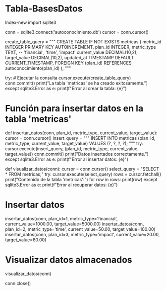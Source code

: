 # Tabla-BasesDatos
Index-new
import sqlite3


conn = sqlite3.connect('autoconocimiento.db')
cursor = conn.cursor()


create_table_query = """
CREATE TABLE IF NOT EXISTS metricas (
    metric_id INTEGER PRIMARY KEY AUTOINCREMENT,
    plan_id INTEGER,
    metric_type TEXT, -- 'financial', 'time', 'impact'
    current_value DECIMAL(10,2),
    target_value DECIMAL(10,2),
    updated_at TIMESTAMP DEFAULT CURRENT_TIMESTAMP,
    FOREIGN KEY (plan_id) REFERENCES autoconocimiento(plan_id)
);
"""

try:
    # Ejecutar la consulta
    cursor.execute(create_table_query)
    conn.commit()
    print("La tabla 'metricas' se ha creado exitosamente.")
except sqlite3.Error as e:
    print(f"Error al crear la tabla: {e}")

# Función para insertar datos en la tabla 'metricas'
def insertar_datos(conn, plan_id, metric_type, current_value, target_value):
    cursor = conn.cursor()
    insert_query = """
    INSERT INTO metricas (plan_id, metric_type, current_value, target_value)
    VALUES (?, ?, ?, ?);
    """
    try:
        cursor.execute(insert_query, (plan_id, metric_type, current_value, target_value))
        conn.commit()
        print("Datos insertados correctamente.")
    except sqlite3.Error as e:
        print(f"Error al insertar datos: {e}")

def visualizar_datos(conn):
    cursor = conn.cursor()
    select_query = "SELECT * FROM metricas;"
    try:
        cursor.execute(select_query)
        rows = cursor.fetchall()
        print("Contenido de la tabla 'metricas':")
        for row in rows:
            print(row)
    except sqlite3.Error as e:
        print(f"Error al recuperar datos: {e}")

# Insertar datos 
insertar_datos(conn, plan_id=1, metric_type='financial', current_value=1000.00, target_value=5000.00)
insertar_datos(conn, plan_id=2, metric_type='time', current_value=50.00, target_value=100.00)
insertar_datos(conn, plan_id=3, metric_type='impact', current_value=20.00, target_value=80.00)

# Visualizar datos almacenados
visualizar_datos(conn)


conn.close()
